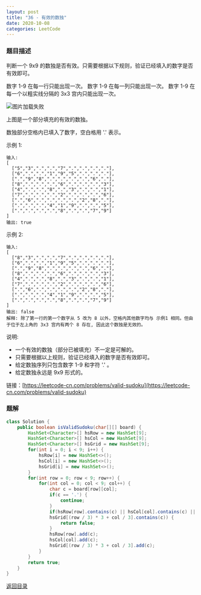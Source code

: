 ```yaml
---
layout: post
title: "36 - 有效的数独"
date: 2020-10-08
categories: LeetCode
---
```


### **题目描述**
判断一个 9x9 的数独是否有效。只需要根据以下规则，验证已经填入的数字是否有效即可。

数字 1-9 在每一行只能出现一次。
数字 1-9 在每一列只能出现一次。
数字 1-9 在每一个以粗实线分隔的 3x3 宫内只能出现一次。

![图片加载失败](https://maxwell-blog.cn/image/isValidSudoku.png)

上图是一个部分填充的有效的数独。

数独部分空格内已填入了数字，空白格用 '.' 表示。

示例 1:
```
输入:  
[  
  ["5","3",".",".","7",".",".",".","."],
  ["6",".",".","1","9","5",".",".","."],
  [".","9","8",".",".",".",".","6","."],
  ["8",".",".",".","6",".",".",".","3"],
  ["4",".",".","8",".","3",".",".","1"],
  ["7",".",".",".","2",".",".",".","6"],
  [".","6",".",".",".",".","2","8","."],
  [".",".",".","4","1","9",".",".","5"],
  [".",".",".",".","8",".",".","7","9"]  
]  
输出: true  
```
示例 2:
```
输入:  
[  
  ["8","3",".",".","7",".",".",".","."],
  ["6",".",".","1","9","5",".",".","."],
  [".","9","8",".",".",".",".","6","."],
  ["8",".",".",".","6",".",".",".","3"],
  ["4",".",".","8",".","3",".",".","1"],
  ["7",".",".",".","2",".",".",".","6"],
  [".","6",".",".",".",".","2","8","."],
  [".",".",".","4","1","9",".",".","5"],
  [".",".",".",".","8",".",".","7","9"]  
]  
输出: false  
解释: 除了第一行的第一个数字从 5 改为 8 以外，空格内其他数字均与 示例1 相同。但由于位于左上角的 3x3 宫内有两个 8 存在, 因此这个数独是无效的。  
```

说明:

* 一个有效的数独（部分已被填充）不一定是可解的。
* 只需要根据以上规则，验证已经填入的数字是否有效即可。
* 给定数独序列只包含数字 1-9 和字符 '.' 。
* 给定数独永远是 9x9 形式的。


链接：[https://leetcode-cn.com/problems/valid-sudoku](https://leetcode-cn.com/problems/valid-sudoku)


### **题解**
``` java
class Solution {
    public boolean isValidSudoku(char[][] board) {
        HashSet<Character>[] hsRow = new HashSet[9];
        HashSet<Character>[] hsCol = new HashSet[9];
        HashSet<Character>[] hsGrid = new HashSet[9];
        for(int i = 0; i < 9; i++) {
            hsRow[i] = new HashSet<>();
            hsCol[i] = new HashSet<>();
            hsGrid[i] = new HashSet<>();
        }
        for(int row = 0; row < 9; row++) {
            for(int col = 0; col < 9; col++) {
                char c = board[row][col];
                if(c == '.') {
                    continue;
                }
                if(hsRow[row].contains(c) || hsCol[col].contains(c) ||
                hsGrid[(row / 3) * 3 + col / 3].contains(c)) {
                    return false;
                }
                hsRow[row].add(c);
                hsCol[col].add(c);
                hsGrid[(row / 3) * 3 + col / 3].add(c);
            }
        }
        return true;
    }
}
```



[返回目录](https://maxwell-blog.cn/leetcode/2020/10/08/leetcode.html)